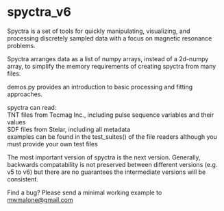 # spyctra_v6

Spyctra is a set of tools for quickly manipulating, visualizing, and processing discretely sampled data with a focus on magnetic resonance problems.

Spyctra arranges data as a list of numpy arrays, instead of a 2d-numpy array, to simplify the memory requirements of creating spyctra from many files.

demos.py provides an introduction to basic processing and fitting approaches.

spyctra can read:\
TNT files from Tecmag Inc., including pulse sequence variables and their values\
SDF files from Stelar, including all metadata\
examples can be found in the test_suites() of the file readers although you must provide your own test files

The most important version of spyctra is the next version. Generally, backwards compatability is not preserved between different versions (e.g. v5 to v6) but there are no guarantees the intermediate versions will be consistent.

Find a bug? Please send a minimal working example to mwmalone@gmail.com
